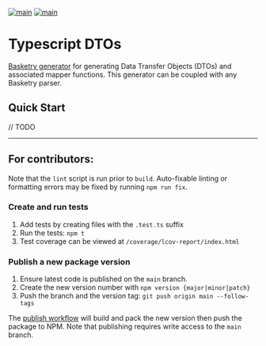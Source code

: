 [![main](https://github.com/basketry/typescript-dtos/workflows/build/badge.svg?branch=main&event=push)](https://github.com/basketry/typescript-dtos/actions?query=workflow%3Abuild+branch%3Amain+event%3Apush)
[![main](https://img.shields.io/npm/v/@basketry/typescript-dtos)](https://www.npmjs.com/package/@basketry/typescript-dtos)

# Typescript DTOs

[Basketry generator](https://github.com/basketry/basketry) for generating Data Transfer Objects (DTOs) and associated mapper functions. This generator can be coupled with any Basketry parser.

## Quick Start

// TODO

---

## For contributors:

Note that the `lint` script is run prior to `build`. Auto-fixable linting or formatting errors may be fixed by running `npm run fix`.

### Create and run tests

1.  Add tests by creating files with the `.test.ts` suffix
1.  Run the tests: `npm t`
1.  Test coverage can be viewed at `/coverage/lcov-report/index.html`

### Publish a new package version

1. Ensure latest code is published on the `main` branch.
1. Create the new version number with `npm version {major|minor|patch}`
1. Push the branch and the version tag: `git push origin main --follow-tags`

The [publish workflow](https://github.com/basketry/typescript-dtos/actions/workflows/publish.yml) will build and pack the new version then push the package to NPM. Note that publishing requires write access to the `main` branch.
